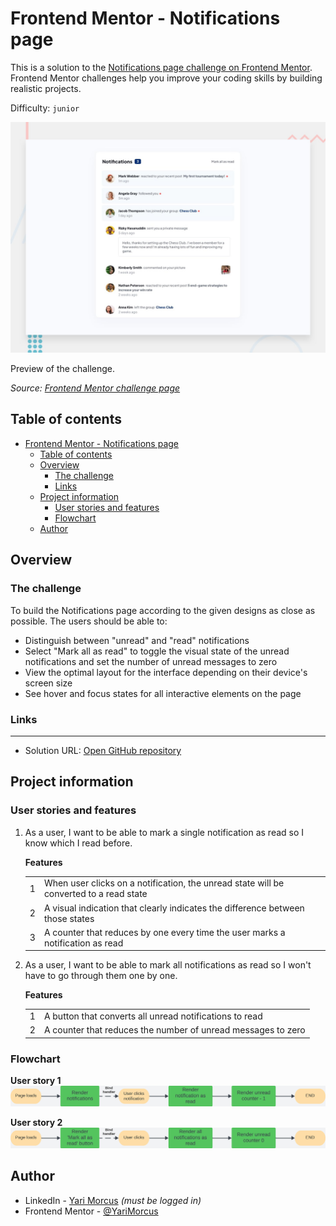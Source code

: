 # Frontend Mentor - Notifications page

This is a solution to the [Notifications page challenge on Frontend Mentor](https://www.frontendmentor.io/challenges/notifications-page-DqK5QAmKbC). Frontend Mentor challenges help you improve your coding skills by building realistic projects.

Difficulty: `junior`

[//]: # 'Insert screenshot below'

![Preview of the challenge](preview.jpg)

Preview of the challenge.

_Source: [Frontend Mentor challenge page](https://www.frontendmentor.io/challenges/notifications-page-DqK5QAmKbC)_

## Table of contents

- [Frontend Mentor - Notifications page](#frontend-mentor---notifications-page)
  - [Table of contents](#table-of-contents)
  - [Overview](#overview)
    - [The challenge](#the-challenge)
    - [Links](#links)
  - [Project information](#project-information)
    - [User stories and features](#user-stories-and-features)
    - [Flowchart](#flowchart)
  - [Author](#author)

## Overview

### The challenge

To build the Notifications page according to the given designs as close as possible.
The users should be able to:

- Distinguish between "unread" and "read" notifications
- Select "Mark all as read" to toggle the visual state of the unread notifications and set the number of unread messages to zero
- View the optimal layout for the interface depending on their device's screen size
- See hover and focus states for all interactive elements on the page

### Links

---

- Solution URL: [Open GitHub repository](https://github.com/YariMorcus/fm-notifications-page)

[//]: # 'Insert following when online: - Live Site URL: [open Netlify / GitHub page][fill in link]'

## Project information

### User stories and features

1. As a user, I want to be able to mark a single notification as read so I know which I read before.

   **Features**

   |     |                                                                                        |
   | --- | -------------------------------------------------------------------------------------- |
   | 1   | When user clicks on a notification, the unread state will be converted to a read state |
   | 2   | A visual indication that clearly indicates the difference between those states         |
   | 3   | A counter that reduces by one every time the user marks a notification as read         |

2. As a user, I want to be able to mark all notifications as read so I won't have to go through them one by one.

   **Features**

   |     |                                                              |
   | --- | ------------------------------------------------------------ |
   | 1   | A button that converts all unread notifications to read      |
   | 2   | A counter that reduces the number of unread messages to zero |

### Flowchart

**User story 1**
![Flowchart user story 1](flowchart-user-story-1.jpeg)

**User story 2**
![Flowchart user story 2](flowchart-user-story-2.jpeg)

## Author

- LinkedIn - [Yari Morcus](https://www.linkedin.com/in/yarimorcus) _(must be logged in)_
- Frontend Mentor - [@YariMorcus](https://www.frontendmentor.io/profile/YariMorcus)
